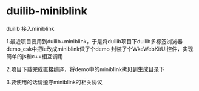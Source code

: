# duilib-miniblink
duilib 接入miniblink 

1.最近项目要用到duilib+miniblink，于是将duilib项目下duilib多标签浏览器demo_csk中把ie改成miniblink做了个demo
  封装了个WkeWebKitUI控件，实现简单的js和c++相互调用
  
2.项目下载完成直接编译，将demo中的miniblink拷贝到生成目录下

3.要使用的话请遵守miniblink的相关协议
